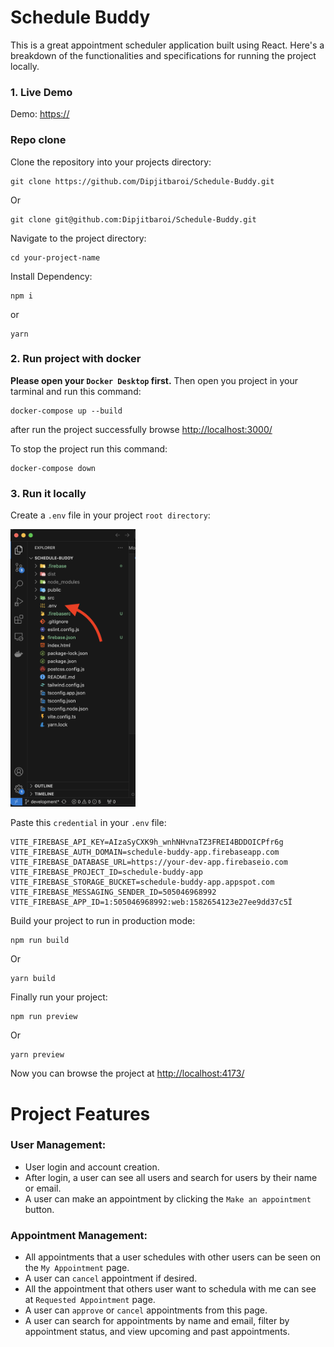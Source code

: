 # Schedule Buddy

This is a great appointment scheduler application built using React. Here's a breakdown of the functionalities and specifications for running the project locally.

### 1. Live Demo
Demo: [https://](https://)

### Repo clone
Clone the repository into your projects directory:
```
git clone https://github.com/Dipjitbaroi/Schedule-Buddy.git
```
Or
```
git clone git@github.com:Dipjitbaroi/Schedule-Buddy.git
```
Navigate to the project directory:
```
cd your-project-name
```
Install Dependency:
```
npm i
```
or 
```
yarn
```

### 2. Run project with docker

**Please open your `Docker Desktop` first.**
Then open you project in your tarminal and run this command:
```
docker-compose up --build
```
after run the project successfully browse [http://localhost:3000/](http://localhost:3000/)

To stop the project run this command:
```
docker-compose down
```

### 3. Run it locally

Create a `.env` file in your project `root directory`:

<img src="./src/assets/images/env.png" alt="env" width="200"/>

Paste this `credential` in your `.env` file:

```.env
VITE_FIREBASE_API_KEY=AIzaSyCXK9h_wnhNHvnaTZ3FREI4BDDOICPfr6g
VITE_FIREBASE_AUTH_DOMAIN=schedule-buddy-app.firebaseapp.com
VITE_FIREBASE_DATABASE_URL=https://your-dev-app.firebaseio.com
VITE_FIREBASE_PROJECT_ID=schedule-buddy-app
VITE_FIREBASE_STORAGE_BUCKET=schedule-buddy-app.appspot.com
VITE_FIREBASE_MESSAGING_SENDER_ID=505046968992
VITE_FIREBASE_APP_ID=1:505046968992:web:1582654123e27ee9dd37c5Ï

```
Build your project to run in production mode:
```
npm run build
```
Or
```
yarn build
```
Finally run your project:
```
npm run preview
```
Or
```
yarn preview
```
Now you can browse the project at [http://localhost:4173/](http://localhost:4173/)

# Project Features

### User Management:
- User login and account creation.
- After login, a user can see all users and search for users by their name or email.
- A user can make an appointment by clicking the ``Make an appointment`` button.

### Appointment Management:
- All appointments that a user schedules with other users can be seen on the `My Appointment` page.
- A user can `cancel` appointment if desired.
- All the appointment that others user want to schedula with me can see at `Requested Appointment` page.
- A user can `approve` or `cancel` appointments from this page.
- A user can search for appointments by name and email, filter by appointment status, and view upcoming and past appointments.
